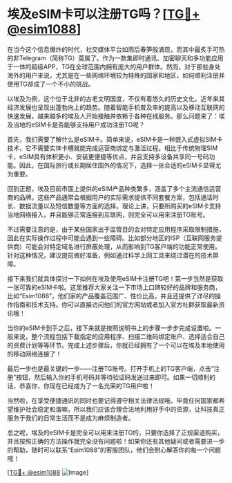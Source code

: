# 埃及eSIM卡可以注册TG吗？[[TG💪+ @esim1088](https://t.me/s/esim1088)]

在当今这个信息爆炸的时代，社交媒体平台如雨后春笋般涌现，而其中最炙手可热的非Telegram（简称TG）莫属了。作为一款集即时通讯、加密聊天和多功能应用于一体的超级APP，TG在全球范围内拥有庞大的用户群体。然而，对于那些身处海外的用户来说，尤其是在一些网络环境较为特殊的国家和地区，如何顺利注册并使用TG却成了一个不小的挑战。

以埃及为例，这个位于北非的古老文明国度，不仅有着悠久的历史文化，近年来其经济发展也呈现出蓬勃向上的趋势。随着智能手机普及率的提高以及移动互联网的快速发展，越来越多的埃及人开始接触并依赖于各种在线服务。那么问题来了：埃及当地的eSIM卡是否能够支持用户成功注册TG呢？

首先，我们需要了解什么是eSIM卡。简单来说，eSIM卡是一种嵌入式虚拟SIM卡技术，它不需要实体卡槽就能完成运营商绑定与激活过程。相比于传统物理SIM卡，eSIM具有体积更小、安装更便捷等优点，并且支持多设备共享同一号码功能。因此，在国际旅行或长期居住国外的情况下，选择一张合适的eSIM卡显得尤为重要。

回到正题，埃及目前市面上提供的eSIM产品种类繁多，涵盖了多个主流通信运营商的品牌。这些产品通常会根据用户的实际需求提供不同套餐方案，包括通话时长、数据流量以及短信数量等方面的选择。理论上讲，只要所购买的eSIM卡支持当地网络接入，并且能够正常连接到互联网，则完全可以用来注册TG账号。

不过需要注意的是，由于某些国家出于监管目的会对特定应用程序采取限制措施，因此在实际操作过程中可能会遇到一些障碍。比如部分地区的ISP（互联网服务提供商）可能会对特定域名进行屏蔽处理，从而影响到TG客户端的功能正常使用。针对这种情况，建议提前做好准备，例如通过科学上网工具来绕过潜在的技术屏障。

接下来我们就具体探讨一下如何在埃及使用eSIM卡注册TG吧！第一步当然是获取一张可靠的eSIM卡啦。这里推荐大家关注一下市场上口碑较好的品牌和服务商，比如“Esim1088”，他们家的产品覆盖范围广、性价比高，并且还提供了详尽的操作指南和技术支持。你可以直接访问他们的官方网站或者加入官方社群获取最新资讯哦！

当你的eSIM卡到手之后，接下来就是按照说明书上的步骤一步步完成设置啦。一般来说，整个流程包括下载指定的应用程序、扫描二维码绑定账户、选择适合自己的资费计划等等环节。完成上述步骤后，你就已经拥有了一个可以在埃及本地使用的移动网络连接了！

最后一步也是最关键的一步——注册TG账号。打开手机上的TG客户端，点击“注册”按钮，然后输入你的手机号码并等待验证码发送过来即可。如果一切顺利的话，恭喜你，你现在已经成为了一名光荣的TG用户啦！

当然啦，在享受便捷通讯的同时也要记得遵守相关法律法规哦。毕竟任何国家都希望维护社会稳定和谐嘛，所以我们应该合理合法地利用好手中的资源，让科技真正服务于我们的日常生活而不是成为麻烦制造者。

总之呢，埃及的eSIM卡是完全可以用来注册TG的，只要你选择了正规渠道购买，并且按照正确的方法操作就完全没有问题啦！如果你还有其他疑问或者需要进一步的帮助，随时可以联系“Esim1088”的客服团队，他们会耐心解答你的每一个问题哦！

[[TG💪+ @esim1088](https://t.me/s/esim1088) ![Image](https://i.postimg.cc/4NQfJmqS/Snipaste-2025-05-13-00-14-12.png)]